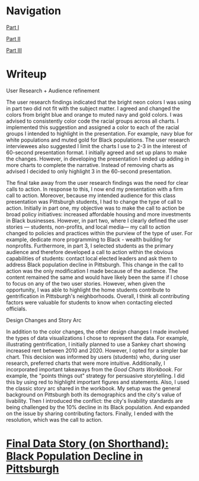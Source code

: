 # Navigation

[Part I](https://kisibor.github.io/portfolio/finalprojectpartone.html)

[Part II](https://kisibor.github.io/portfolio/finalprojectparttwo.html)

[Part III](https://kisibor.github.io/portfolio/finalprojectpartthree.html)

# Writeup

User Research + Audience refinement

The user research findings indicated that the bright neon colors I was using in part two did not fit with the subject matter. I agreed and changed the colors from bright blue and orange to muted navy and gold colors. I was advised to consistently color code the racial groups across all charts. I implemented this suggestion and assigned a color to each of the racial groups I intended to highlight in the presentation. For example, navy blue for white populations and muted gold for Black populations. The user research interviewees also suggested I limit the charts I use to 2-3 in the interest of 60-second presentation format. I initially agreed and set up plans to make the changes. However, in developing the presentation I ended up adding in more charts to complete the narrative. Instead of removing charts as advised I decided to only highlight 3 in the 60-second presentation.

The final take away from the user research findings was the need for clear calls to action. In response to this, I now end my presentation with a firm call to action. Moreover, because my intended audience for this class presentation was Pittsburgh students, I had to change the type of call to action. Initially in part one, my objective was to make the call to action be broad policy initiatives: increased affordable housing and more investments in Black businesses. However, in part two, where I clearly defined the user stories — students, non-profits, and local media— my call to action changed to policies and practices within the purview of the type of user. For example, dedicate more programming to Black - wealth building for nonprofits. Furthermore, in part 3, I selected students as the primary audience and therefore developed a call to action within the obvious capabilities of students: contact local elected leaders and ask them to address Black population decline in Pittsburgh. This change in the call to action was the only modification I made because of the audience. The content remained the same and would have likely been the same if I chose to focus on any of the two user stories. However, when given the opportunity, I was able to highlight the home students contribute to gentrification in Pittsburgh's neighborhoods. Overall, I think all contributing factors were valuable for students to know when contacting elected officials.

Design Changes and Story Arc

In addition to the color changes, the other design changes I made involved the types of data visualizations I chose to represent the data. For example, illustrating gentrification, I initially planned to use a Sankey chart showing increased rent between 2010 and 2020. However, I opted for a simpler bar chart. This decision was informed by users (students) who, during user research, preferred charts that were more intuitive. Additionally, I incorporated important takeaways from the _Good Charts Workbook_. For example, the "points things out" strategy for persuasive storytelling. I did this by using red to highlight important figures and statements. Also, I used the classic story arc shared in the workbook. My setup was the general background on Pittsburgh both its demographics and the city's value of livability. Then I introduced the conflict: the city's livability standards are being challenged by the 10% decline in its Black population. And expanded on the issue by sharing contributing factors. Finally, I ended with the resolution, which was the call to action.

# [Final Data Story (on Shorthand): Black Population Decline in Pittsburgh](https://carnegiemellon.shorthandstories.com/cd013c9a-82e9-4402-b924-532c307025a6/index.html)
